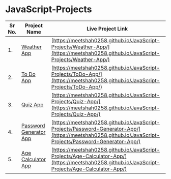 # JavaScript-Projects

| Sr No. | Project Name | Live Project Link |
|---|---|---|
| 1. | [Weather App](Weather-App) | [https://meetshah0258.github.io/JavaScript-Projects/Weather-App/](https://meetshah0258.github.io/JavaScript-Projects/Weather-App/) |
| 2. | [To Do App](ToDo-App) | [https://meetshah0258.github.io/JavaScript-Projects/ToDo-App/](https://meetshah0258.github.io/JavaScript-Projects/ToDo-App/) |
| 3. | [Quiz App](Quiz-App) | [https://meetshah0258.github.io/JavaScript-Projects/Quiz-App/](https://meetshah0258.github.io/JavaScript-Projects/Quiz-App/) |
| 4. | [Password Generator App](Password-Generator-App) | [https://meetshah0258.github.io/JavaScript-Projects/Password-Generator-App/](https://meetshah0258.github.io/JavaScript-Projects/Password-Generator-App/) |
| 5. | [Age Calculator App](Age-Calculator-App) | [https://meetshah0258.github.io/JavaScript-Projects/Age-Calculator-App/](https://meetshah0258.github.io/JavaScript-Projects/Age-Calculator-App/)
